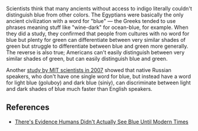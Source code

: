 Scientists think that many ancients without access to indigo literally couldn't distinguish blue from other colors. The Egyptians were basically the only ancient civilization with a word for "blue" — the Greeks tended to use phrases meaning stuff like "wine-dark" for ocean-blue, for example. When they did a study, they confirmed that people from cultures with no word for blue but plenty for green can differentiate between very similar shades of green but struggle to differentiate between blue and green more generally. The reverse is also true; Americans can't easily distinguish between very similar shades of green, but can easily distinguish blue and green. 

Another [study by MIT scientists in 2007](https://www.newscientist.com/article/dn11759-russian-speakers-get-the-blues/) showed that native Russian speakers, who don't have one single word for blue, but instead have a word for light blue (goluboy) and dark blue (siniy), can discriminate between light and dark shades of blue much faster than English speakers.

## References

* [There's Evidence Humans Didn't Actually See Blue Until Modern Times](https://www.sciencealert.com/humans-didn-t-see-the-colour-blue-until-modern-times-evidence-science)